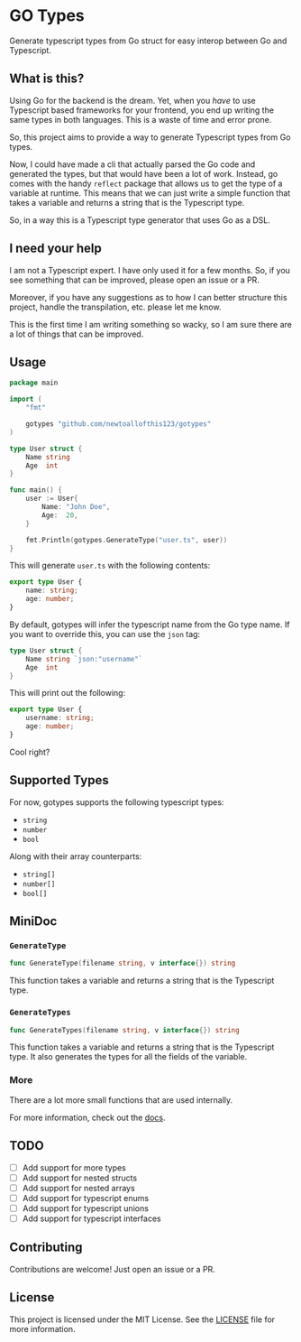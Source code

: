 # GO Types

Generate typescript types from Go struct for easy interop between Go and Typescript.

## What is this?

Using Go for the backend is the dream. Yet, when you *have* to use Typescript based frameworks for your frontend, you end up writing the same types in both languages. This is a waste of time and error prone.

So, this project aims to provide a way to generate Typescript types from Go types.

Now, I could have made a cli that actually parsed the Go code and generated the types, but that would have been a lot of work. Instead, go comes with the handy `reflect` package that allows us to get the type of a variable at runtime. This means that we can just write a simple function that takes a variable and returns a string that is the Typescript type.

So, in a way this is a Typescript type generator that uses Go as a DSL.

## I need your help

I am not a Typescript expert. I have only used it for a few months. So, if you see something that can be improved, please open an issue or a PR.

Moreover, if you have any suggestions as to how I can better structure this project, handle the transpilation, etc. please let me know.

This is the first time I am writing something so wacky, so I am sure there are a lot of things that can be improved.

## Usage

```go
package main

import (
    "fmt"

    gotypes "github.com/newtoallofthis123/gotypes"
)

type User struct {
    Name string
    Age  int
}

func main() {
    user := User{
        Name: "John Doe",
        Age:  20,
    }

    fmt.Println(gotypes.GenerateType("user.ts", user))
}
```

This will generate `user.ts` with the following contents:

```ts
export type User {
    name: string;
    age: number;
}
```

By default, gotypes will infer the typescript name from the Go type name. If you want to override this, you can use the `json` tag:

```go
type User struct {
    Name string `json:"username"`
    Age  int
}
```

This will print out the following:

```ts
export type User {
    username: string;
    age: number;
}
```

Cool right?

## Supported Types

For now, gotypes supports the following typescript types:

- `string`
- `number`
- `bool`

Along with their array counterparts:

- `string[]`
- `number[]`
- `bool[]`

## MiniDoc

### `GenerateType`

```go
func GenerateType(filename string, v interface{}) string
```

This function takes a variable and returns a string that is the Typescript type.

### `GenerateTypes`

```go
func GenerateTypes(filename string, v interface{}) string
```

This function takes a variable and returns a string that is the Typescript type. It also generates the types for all the fields of the variable.

### More

There are a lot more small functions that are used internally.

For more information, check out the [docs](https://pkg.go.dev/github.com/newtoallofthis123/gotypes).

## TODO

- [ ] Add support for more types
- [ ] Add support for nested structs
- [ ] Add support for nested arrays
- [ ] Add support for typescript enums
- [ ] Add support for typescript unions
- [ ] Add support for typescript interfaces

## Contributing

Contributions are welcome! Just open an issue or a PR.

## License

This project is licensed under the MIT License. See the [LICENSE](LICENSE) file for more information.

